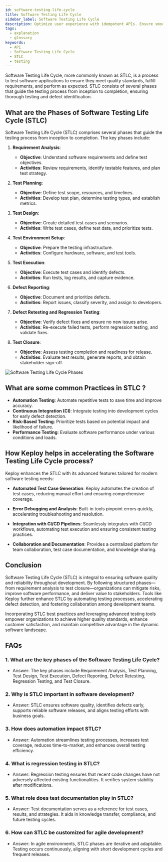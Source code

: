```yaml
---
id: software-testing-life-cycle
title: Software Testing Life Cycle
sidebar_label: Software Testing Life Cycle
description: Optimize user experience with idempotent APIs. Ensure smooth interactions & error handling for satisfied users.
tags:
  - explanation
  - glossary
keywords:
  - API
  - Software Testing Life Cycle
  - STLC
  - testing
---
```


Software Testing Life Cycle, more commonly known as STLC, is a process to test software applications to ensure they meet quality standards, fulfill requirements, and perform as expected. STLC consists of several phases that guide the testing process from inception to completion, ensuring thorough testing and defect identification.

## What are the Phases of Software Testing Life Cycle (STLC)

Software Testing Life Cycle (STLC) comprises several phases that guide the testing process from inception to completion. The key phases include:

1. **Requirement Analysis**:

   - **Objective**: Understand software requirements and define test objectives.
   - **Activities**: Review requirements, identify testable features, and plan test strategy.

2. **Test Planning**:

   - **Objective**: Define test scope, resources, and timelines.
   - **Activities**: Develop test plan, determine testing types, and establish metrics.

3. **Test Design**:

   - **Objective**: Create detailed test cases and scenarios.
   - **Activities**: Write test cases, define test data, and prioritize tests.

4. **Test Environment Setup**:

   - **Objective**: Prepare the testing infrastructure.
   - **Activities**: Configure hardware, software, and test tools.

5. **Test Execution**:

   - **Objective**: Execute test cases and identify defects.
   - **Activities**: Run tests, log results, and capture evidence.

6. **Defect Reporting**:

   - **Objective**: Document and prioritize defects.
   - **Activities**: Report issues, classify severity, and assign to developers.

7. **Defect Retesting and Regression Testing**:

   - **Objective**: Verify defect fixes and ensure no new issues arise.
   - **Activities**: Re-execute failed tests, perform regression testing, and validate fixes.

8. **Test Closure**:
   - **Objective**: Assess testing completion and readiness for release.
   - **Activities**: Evaluate test results, generate reports, and obtain stakeholder sign-off.

![Software Testing Life Cycle Phases](https://keploy-devrel.s3.us-west-2.amazonaws.com/software-development-lifecycle.png)

## What are some common Practices in STLC ?

- **Automation Testing**: Automate repetitive tests to save time and improve accuracy.
- **Continuous Integration (CI)**: Integrate testing into development cycles for early defect detection.
- **Risk-Based Testing**: Prioritize tests based on potential impact and likelihood of failure.
- **Performance Testing**: Evaluate software performance under various conditions and loads.

## How Keploy helps in accelerating the Software Testing Life Cycle process?

Keploy enhances the STLC with its advanced features tailored for modern software testing needs:

- **Automated Test Case Generation**: Keploy automates the creation of test cases, reducing manual effort and ensuring comprehensive coverage.
- **Error Debugging and Analysis**: Built-in tools pinpoint errors quickly, accelerating troubleshooting and resolution.
- **Integration with CI/CD Pipelines**: Seamlessly integrates with CI/CD workflows, automating test execution and ensuring consistent testing practices.

- **Collaboration and Documentation**: Provides a centralized platform for team collaboration, test case documentation, and knowledge sharing.

## Conclusion

Software Testing Life Cycle (STLC) is integral to ensuring software quality and reliability throughout development. By following structured phases—from requirement analysis to test closure—organizations can mitigate risks, improve software performance, and deliver value to stakeholders. Tools like Keploy further enhance STLC by automating testing processes, accelerating defect detection, and fostering collaboration among development teams.

Incorporating STLC best practices and leveraging advanced testing tools empower organizations to achieve higher quality standards, enhance customer satisfaction, and maintain competitive advantage in the dynamic software landscape.

## FAQs

### 1. **What are the key phases of the Software Testing Life Cycle?**

- Answer: The key phases include Requirement Analysis, Test Planning, Test Design, Test Execution, Defect Reporting, Defect Retesting, Regression Testing, and Test Closure.

### 2. **Why is STLC important in software development?**

- Answer: STLC ensures software quality, identifies defects early, supports reliable software releases, and aligns testing efforts with business goals.

### 3. **How does automation impact STLC?**

- Answer: Automation streamlines testing processes, increases test coverage, reduces time-to-market, and enhances overall testing efficiency.

### 4. **What is regression testing in STLC?**

- Answer: Regression testing ensures that recent code changes have not adversely affected existing functionalities. It verifies system stability after modifications.

### 5. **What role does test documentation play in STLC?**

- Answer: Test documentation serves as a reference for test cases, results, and strategies. It aids in knowledge transfer, compliance, and future testing cycles.

### 6. **How can STLC be customized for agile development?**

- Answer: In agile environments, STLC phases are iterative and adaptable. Testing occurs continuously, aligning with short development cycles and frequent releases.

